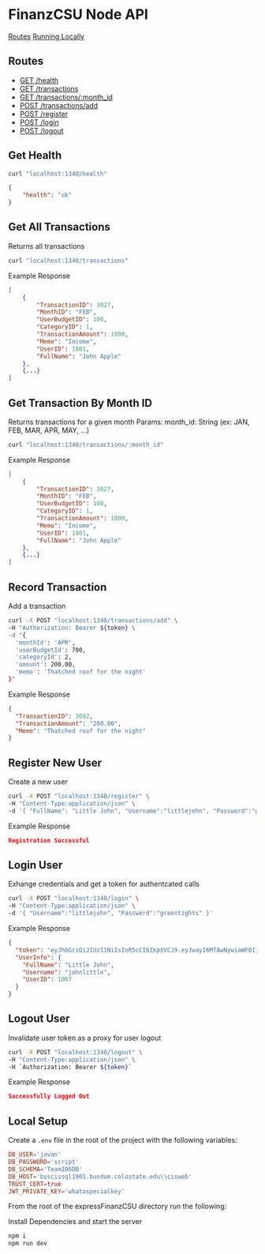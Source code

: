 # FinanzCSU Node API

[Routes](#routes)
[Running Locally](#local-setup)

## Routes
* [GET /health](#health)
* [GET /transactions](#get-all-transactions)
* [GET /transactions/:month_id](#get-transactions-by-month)
* [POST /transactions/add](#record-transaction)
* [POST /register](#register-new-user)
* [POST /login](#login-user)
* [POST /logout](#logout-user)

## Get Health
```bash
curl "localhost:1340/health"
```

```json
{
    "health": "ok"
}
```

## Get All Transactions
Returns all transactions
```bash
curl "localhost:1340/transactions"
```

Example Response
```json
[
    {
        "TransactionID": 3027,
        "MonthID": "FEB",
        "UserBudgetID": 100,
        "CategoryID": 1,
        "TransactionAmount": 1000,
        "Memo": "Income",
        "UserID": 1001,
        "FullName": "John Apple"
    },
    {...}
]
```

## Get Transaction By Month ID
Returns transactions for a given month
Params: month_id: String (ex: JAN, FEB, MAR, APR, MAY, ...)
```bash
curl "localhost:1340/transactions/:month_id"
```

Example Response
```json
[
    {
        "TransactionID": 3027,
        "MonthID": "FEB",
        "UserBudgetID": 100,
        "CategoryID": 1,
        "TransactionAmount": 1000,
        "Memo": "Income",
        "UserID": 1001,
        "FullName": "John Apple"
    },
    {...}
]
```

## Record Transaction
Add a transaction
```bash
curl -X POST "localhost:1340/transactions/add" \
-H "Authorization: Bearer ${token} \
-d "{
  'monthId': 'APR',
  'userBudgetId': 700,
  'categoryId': 2,
  'amount': 200.00,
  'memo': 'Thatched roof for the night' 
}"
```

Example Response
```json
{
  "TransactionID": 3082,
  "TransactionAmount": "200.00",
  "Memo": "Thatched roof for the night"
}
```

## Register New User
Create a new user
```bash
curl -X POST "localhost:1340/register" \
-H "Content-Type:application/json" \
-d '{ "FullName": "Little John", "Username":"littlejohn", "Password":"greentights" }'
```

Example Response
```json
Registration Successful
```

## Login User
Exhange credentials and get a token for authentcated calls
```bash
curl -X POST "localhost:1340/login" \
-H "Content-Type:application/json" \
-d '{ "Username":"littlejohn", "Password":"greentights" }'
```

Example Response
```json
{
  "token": "eyJhbGciOiJIUzI1NiIsInR5cCI6IkpXVCJ9.eyJwayI6MTAwNywiaWF0IjoxNzE0NTM5Nzc4LCJleHAiOjE3MTQ1NDE1Nzh9.ahnU-WjCvOs980RDnjD-etn-DWs3EwnmShLgn9k3Dgs",
  "UserInfo": {
    "FullName": "Little John",
    "Username": "johnlittle",
    "UserID": 1007
  }
}
```

## Logout User
Invalidate user token as a proxy for user logout
```bash
curl -X POST "localhost:1340/logout" \
-H "Content-Type:application/json" \
-H `Authorization: Bearer ${token}`
```

Example Response
```json
Successfully Logged Out
```

## Local Setup
Create a `.env` file in the root of the project with the following variables:
```conf
DB_USER='javan'
DB_PASSWORD='script'
DB_SCHEMA='Team106DB'
DB_HOST='buscissql1901.busdom.colostate.edu\\cisweb'
TRUST_CERT=true
JWT_PRIVATE_KEY='whataspecialkey'
```

From the root of the expressFinanzCSU directory run the following:

Install Dependencies and start the server
```bash
npm i
npm run dev
```